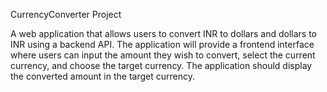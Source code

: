 CurrencyConverter Project

A web application that allows users to convert INR to dollars and dollars to INR using a backend API.
The application will provide a frontend interface where users can input the amount they wish to convert, select the current currency, and choose the target currency. 
The application should display the converted amount in the target currency.
